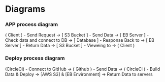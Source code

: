 # Diagrams

### APP process diagram

( Client ) - Send Request ->
[ S3 Bucket ] - Send Data ->
[ EB Server ] - Check data and connect to DB ->
[ Database ] - Response Back to ->
[ EB Server ] - Return Data ->
[ S3 Bucket ] - Vieweing to ->
( Client )

### Deploy process diagram

(CircleCi) - Connect to GitHub -> ( Github ) - Send Data -> ( CircleCi ) - Build Data & Deploy -> [AWS S3] & [EB Environment] -> Return Data to servers
